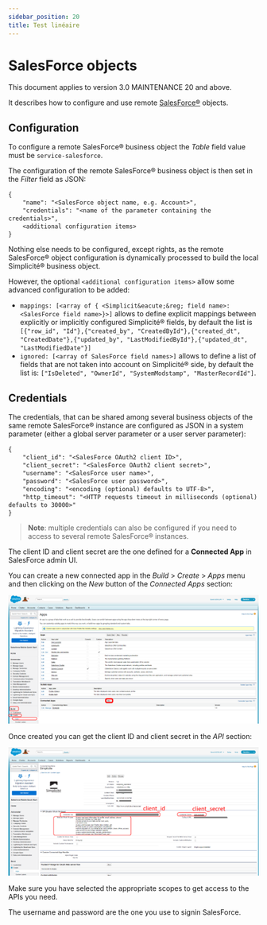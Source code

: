 ```yaml
---
sidebar_position: 20
title: Test linéaire
---
```


SalesForce objects
==================

This document applies to version 3.0 MAINTENANCE 20 and above.

It describes how to configure and use remote [SalesForce&reg;](http://www.salesforce.com/) objects.

<h2 id="configuration">Configuration</h2>

To configure a remote SalesForce&reg; business object the _Table_ field value must be `service-salesforce`.

The configuration of the remote SalesForce&reg; business object is then set in the _Filter_ field as JSON:

```
{
	"name": "<SalesForce object name, e.g. Account>",
	"credentials": "<name of the parameter containing the credentials>",
	<additional configuration items>
}
```

Nothing else needs to be configured, except rights, as the remote SalesForce&reg; object configuration is dynamically processed to build the local Simplicit&eacute;&reg;  business object.

However, the optional `<additional configuration items>` allow some advanced configuration to be added:

- `mappings: [<array of { <Simplicit&eacute;&reg; field name>: <SalesForce field name>}>]` allows to define explicit mappings between
explicitly or implicitly configured Simplicit&eacute;&reg; fields, by default the list is `[{"row_id", "Id"},{"created_by", "CreatedById"},{"created_dt", "CreatedDate"},{"updated_by", "LastModifiedById"},{"updated_dt", "LastModifiedDate"}]`
- `ignored: [<array of SalesForce field names>]` allows to define a list of fields that are not taken into account on Simplicit&eacute;&reg; side,
by default the list is: `["IsDeleted", "OwnerId", "SystemModstamp", "MasterRecordId"]`.

<h2 id="credentials">Credentials</h2>

The credentials, that can be shared among several business objects of the same remote SalesForce&reg; instance are configured as JSON in a system parameter (either a global server parameter or a user server parameter):

```
{
	"client_id": "<SalesForce OAuth2 client ID>",
	"client_secret": "<SalesForce OAuth2 client secret>",
	"username": "<SalesForce user name>",
	"password": "<SalesForce user password>",
	"encoding": "<encoding (optional) defaults to UTF-8>",
	"http_timeout": "<HTTP requests timeout in milliseconds (optional) defaults to 30000>"
}
```

> **Note**: multiple credentials can also be configured if you need to access to several remote SalesForce&reg; instances.

The client ID and client secret are the one defined for a **Connected App** in SalesForce admin UI.

You can create a new connected app in the _Build_ > _Create_ > _Apps_ menu and then clicking on the _New_ button of the _Connected Apps_ section:

![](img/testlinear/salesforce1.png)

Once created you can get the client ID and client secret in the _API_ section:

![](img/testlinear/salesforce2.png)

Make sure you have selected the appropriate scopes to get access to the APIs you need.

The username and password are the one you use to signin SalesForce.